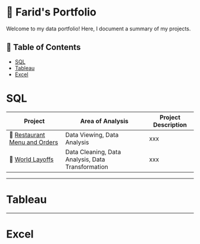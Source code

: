 # 📂 Farid's Portfolio

Welcome to my data portfolio! Here, I document a summary of my projects.

## 📑 Table of Contents
- [SQL](#sql)
- [Tableau](#tableau)
- [Excel](#excel)

# SQL

| Project | Area of Analysis | Project Description | 
|---|---|---|
| 🍝 [Restaurant Menu and Orders]([https://github.com/Farid1270/Restaurant-Menu-and-Orders]) | Data Viewing, Data Analysis | xxx | 
| 💼 [World Layoffs](https://github.com/katiehuangx/Covid-19-and-Impact-on-Malaysia-stock-market) | Data Cleaning, Data Analysis, Data Transformation | xxx |  

***

# Tableau

***

# Excel
